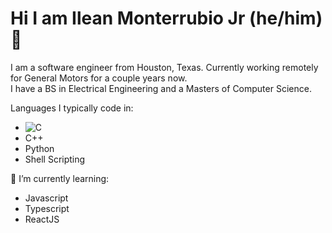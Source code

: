 # Hi I am Ilean Monterrubio Jr (he/him) 👋

I am a software engineer from Houston, Texas. Currently working remotely for General Motors for a couple years now.<br>
I have a BS in Electrical Engineering and a Masters of Computer Science. 

Languages I typically code in:
- ![C](https://img.shields.io/badge/c-%2300599C.svg?style=for-the-badge&logo=c&logoColor=white)
- C++
- Python
- Shell Scripting

🌱 I’m currently learning:
- Javascript
- Typescript
- ReactJS

<!--
Tools
https://img.shields.io/badge/-Debian-CE0058?style=flat-square&logo=debian&logoColor=white
https://img.shields.io/badge/-Ubuntu-F05032?style=flat-square&logo=ubuntu&logoColor=white
https://img.shields.io/badge/-Git-F05032?style=flat-square&logo=git&logoColor=white
https://img.shields.io/badge/-Jira-0052CC?style=flat-square&logo=jira&logoColor=white

https://img.shields.io/badge/-Docker-46a2f1?style=flat-square&logo=docker&logoColor=white


Languages
https://img.shields.io/badge/-C%20Language-BFC2C5?style=flat-square&logo=c&logoColor=white
https://img.shields.io/badge/-C++%20Language-5E97D0?style=flat-square&logo=cplusplus&logoColor=white
https://img.shields.io/badge/-Python-4B8BBE?style=flat-square&logo=python&logoColor=white
https://img.shields.io/badge/-Shell%20Scripting-293137?style=flat-square&logo=&logoColor=white
https://img.shields.io/badge/-HTML5-E34F26?style=flat-square&logo=html5&logoColor=white

https://img.shields.io/badge/-Golang-29BEB0?style=flat-square&logo=go&logoColor=white

socials
https://img.shields.io/badge/-LinkedIn-0e76a8?style=flat-square&logo=linkedin&logoColor=white
https://img.shields.io/badge/-GitHub-333?style=flat-square&logo=github&logoColor=white

>

